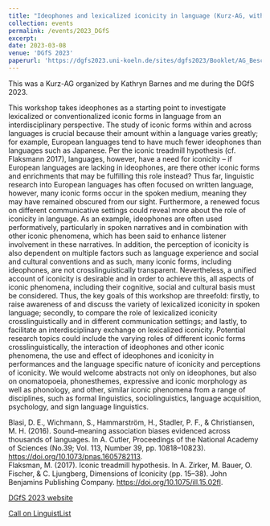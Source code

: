 ```yaml
---
title: "Ideophones and lexicalized iconicity in language (Kurz-AG, with Kathryn Barnes)"
collection: events
permalink: /events/2023_DGfS
excerpt:
date: 2023-03-08
venue: 'DGfS 2023'
paperurl: 'https://dgfs2023.uni-koeln.de/sites/dgfs2023/Booklet/AG_Beschreibungen-und-Abstracts/Description-Abstracts-AG15.pdf'
---
```


This was a Kurz-AG organized by Kathryn Barnes and me during the DGfS 2023.

This workshop takes ideophones as a starting point to investigate lexicalized or conventionalized iconic forms in language from an interdisciplinary perspective. The study of iconic forms within and across languages is crucial because their amount within a language varies greatly; for example, European languages tend to have much fewer ideophones than languages such as Japanese. Per the iconic treadmill hypothesis (cf. Flaksmann 2017), languages, however, have a need for iconicity – if European languages are lacking in ideophones, are there other iconic forms and enrichments that may be fulfilling this role instead? Thus far, linguistic research into European languages has often focused on written language, however,  many iconic forms occur in the spoken medium, meaning they may have remained obscured from our sight. Furthermore, a renewed focus on different communicative settings could reveal more about the role of iconicity in language. As an example, ideophones are often used performatively, particularly in spoken narratives and in  combination with other iconic phenomena, which has been said to enhance listener involvement in these narratives. In addition, the perception of iconicity is also dependent on multiple factors such as language experience and social and cultural conventions and as such, many iconic forms, including ideophones, are not crosslinguistically transparent. Nevertheless, a unified account of iconicity is desirable and in order to achieve this, all aspects of iconic phenomena, including their cognitive, social and cultural basis must be considered. Thus, the key goals of this workshop are threefold: firstly, to raise awareness of and discuss the variety of lexicalized iconicity in spoken language; secondly, to compare the role of lexicalized iconicity crosslinguistically and in different communication settings; and lastly, to facilitate an interdisciplinary exchange on lexicalized iconicity. Potential research topics could include the varying roles of different iconic forms crosslinguistically, the interaction of ideophones and other iconic phenomena, the use and effect of ideophones and iconicity in performances and the language specific nature of iconicity and perceptions of iconicity. We would welcome abstracts not only on ideophones, but also on onomatopoeia, phonesthemes, expressive and iconic morphology as well as phonology, and other, similar iconic phenomena from a range of disciplines, such as formal linguistics, sociolinguistics, language acquisition, psychology, and sign language linguistics.

Blasi, D. E., Wichmann, S., Hammarström, H., Stadler, P. F., & Christiansen, M. H. (2016). Sound–meaning association biases evidenced across thousands of languages. In A. Cutler, Proceedings of the National Academy of Sciences (No.39; Vol. 113, Number 39, pp. 10818–10823). https://doi.org/10.1073/pnas.1605782113. <br>
Flaksman, M. (2017). Iconic treadmill hypothesis. In A. Zirker, M. Bauer, O. Fischer, & C. Ljungberg, Dimensions of Iconicity (pp. 15–38). John Benjamins Publishing Company. https://doi.org/10.1075/ill.15.02fl.

[DGfS 2023 website](https://dgfs2023.uni-koeln.de/)

[Call on LinguistList](https://linguistlist.org/issues/34/34-3285/)
